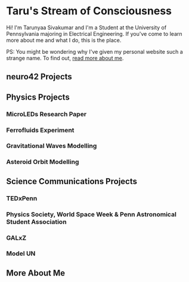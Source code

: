 # Taru's Stream of Consciousness

Hi! I'm Tarunyaa Sivakumar and I'm a Student at the University of Pennsylvania majoring in Electrical Engineering. If you've come to learn more about me and what I do, this is the place.

PS: You might be wondering why I've given my personal website such a strange name. To find out, [read more about me](https://tarunyaa.github.io/#more-about-me).

## neuro42 Projects

## Physics Projects

### MicroLEDs Research Paper
### Ferrofluids Experiment
### Gravitational Waves Modelling
### Asteroid Orbit Modelling

## Science Communications Projects

### TEDxPenn
### Physics Society, World Space Week & Penn Astronomical Student Association
### GALxZ
### Model UN

## More About Me

